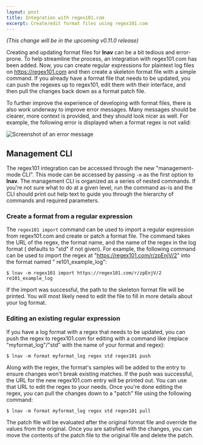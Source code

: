 ```yaml
---
layout: post
title: Integration with regex101.com
excerpt: Create/edit format files using regex101.com
---
```


*(This change will be in the upcoming v0.11.0 release)*

Creating and updating format files for **lnav** can be a bit tedious and
error-prone. To help streamline the process, an integration with regex101.com
has been added. Now, you can create regular expressions for plaintext log
files on https://regex101.com and then create a skeleton format file with a
simple command. If you already have a format file that needs to be updated,
you can push the regexes up to regex101, edit them with their interface, and
then pull the changes back down as a format patch file.

To further improve the experience of developing with format files, there is
also work underway to improve error messages. Many messages should be clearer,
more context is provided, and they should look nicer as well. For example, the
following error is displayed when a format regex is not valid:

![Screenshot of an error message](/assets/images/lnav-invalid-regex-error.png)

## Management CLI

The regex101 integration can be accessed through the new "management-mode CLI".
This mode can be accessed by passing `-m` as the first option to **lnav**. The
management CLI is organized as a series of nested commands. If you're not sure
what to do at a given level, run the command as-is and the CLI should print out
help text to guide you through the hierarchy of commands and required
parameters.

### Create a format from a regular expression

The `regex101 import` command can be used to import a regular expression from
regex101.com and create or patch a format file. The command takes the URL of
the regex, the format name, and the name of the regex in the log format (
defaults to "std" if not given). For example, the following command can be used
to import the regex at "https://regex101.com/r/zpEnjV/2" into the format named "
re101_example_log":

```shell
$ lnav -m regex101 import https://regex101.com/r/zpEnjV/2 re101_example_log
```

If the import was successful, the path to the skeleton format file will be
printed. You will most likely need to edit the file to fill in more details
about your log format.

### Editing an existing regular expression

If you have a log format with a regex that needs to be updated, you can push
the regex to regex101.com for editing with a command like (replace
"myformat_log"/"std" with the name of your format and regex):

```shell
$ lnav -m format myformat_log regex std regex101 push
```

Along with the regex, the format's samples will be added to the entry to ensure
changes won't break existing matches. If the push was successful, the URL for
the new regex101.com entry will be printed out. You can use that URL to edit the
regex to your needs. Once you're done editing the regex, you can pull the
changes down to a "patch" file using the following command:

```shell
$ lnav -m format myformat_log regex std regex101 pull
```

The patch file will be evaluated after the original format file and override
the values from the original. Once you are satisfied with the changes, you
can move the contents of the patch file to the original file and delete the
patch.
